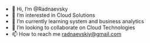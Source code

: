 - 👋 Hi, I’m @Radnaevsky
- 👀 I’m interested in Cloud Solutions
- 🌱 I’m currently learning system and business analytics
- 💞️ I’m looking to collaborate on Cloud Technologies
- 📫 How to reach me radnaevskiy@gmail.com

<!---
Radnaevsky/Radnaevsky is a ✨ special ✨ repository because its `README.md` (this file) appears on your GitHub profile.
You can click the Preview link to take a look at your changes.
--->
